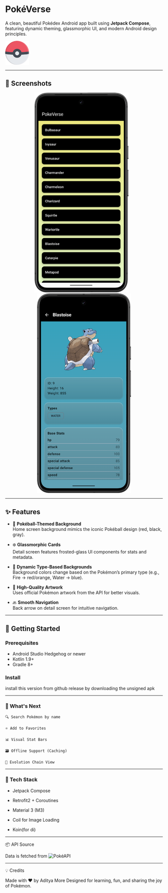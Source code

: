 # PokéVerse

A clean, beautiful Pokédex Android app built using **Jetpack Compose**, featuring dynamic theming, glassmorphic UI, and modern Android design principles.

<p align="start">
  <img src="screenshots/pokeballLogo.png" alt="PokéVerse Logo" width="15%" />
</p>

---

## 📱 Screenshots

<p align="center">
  <img src="screenshots/Screenshot_20250708_171327.png" alt="Home Screen" width="300"/>
  &nbsp;&nbsp;&nbsp;
  <img src="screenshots/Screenshot_20250708_171404.png" alt="Detail Screen" width="300"/>
</p>

---

## ✨ Features

- 🎨 **Pokéball-Themed Background**  
  Home screen background mimics the iconic Pokéball design (red, black, gray).

- ❄️ **Glassmorphic Cards**  
  Detail screen features frosted-glass UI components for stats and metadata.

- 🌈 **Dynamic Type-Based Backgrounds**  
  Background colors change based on the Pokémon’s primary type (e.g., Fire → red/orange, Water → blue).

- 📸 **High-Quality Artwork**  
  Uses official Pokémon artwork from the API for better visuals.

- 🔙 **Smooth Navigation**  
  Back arrow on detail screen for intuitive navigation.

---

## 🚀 Getting Started

### Prerequisites

- Android Studio Hedgehog or newer
- Kotlin 1.9+
- Gradle 8+

### Install

install this version from github release by downloading the unsigned apk

---

### 🧭 What's Next

    🔍 Search Pokémon by name

    ⭐ Add to Favorites

    📊 Visual Stat Bars

    🗃️ Offline Support (Caching)

    🔄 Evolution Chain View
---

### 🔧 Tech Stack

  * Jetpack Compose

  * Retrofit2 + Coroutines

  * Material 3 (M3)

  * Coil for Image Loading

  * Koin(for di)
      
    
---

📦 API Source

Data is fetched from ![PokéAPI](pokeapi.co)

--- 

💡 Credits

Made with ❤️ by Aditya More
Designed for learning, fun, and sharing the joy of Pokémon.

